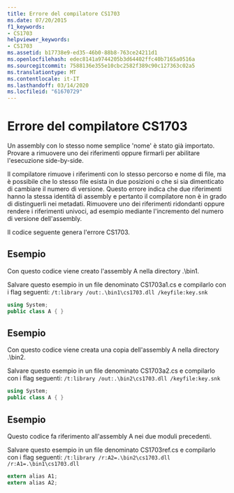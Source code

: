 ```yaml
---
title: Errore del compilatore CS1703
ms.date: 07/20/2015
f1_keywords:
- CS1703
helpviewer_keywords:
- CS1703
ms.assetid: b17738e9-ed35-46b0-88b8-763ce24211d1
ms.openlocfilehash: edec8141a9744205b3d64402ffc40b7165a0516a
ms.sourcegitcommit: 7588136e355e10cbc2582f389c90c127363c02a5
ms.translationtype: MT
ms.contentlocale: it-IT
ms.lasthandoff: 03/14/2020
ms.locfileid: "61670729"
---
```

# <a name="compiler-error-cs1703"></a>Errore del compilatore CS1703
Un assembly con lo stesso nome semplice 'nome' è stato già importato. Provare a rimuovere uno dei riferimenti oppure firmarli per abilitare l'esecuzione side-by-side.  
  
 Il compilatore rimuove i riferimenti con lo stesso percorso e nome di file, ma è possibile che lo stesso file esista in due posizioni o che si sia dimenticato di cambiare il numero di versione. Questo errore indica che due riferimenti hanno la stessa identità di assembly e pertanto il compilatore non è in grado di distinguerli nei metadati. Rimuovere uno dei riferimenti ridondanti oppure rendere i riferimenti univoci, ad esempio mediante l'incremento del numero di versione dell'assembly.  
  
 Il codice seguente genera l'errore CS1703.  
  
## <a name="example"></a>Esempio  
 Con questo codice viene creato l'assembly A nella directory .\bin1.  
  
 Salvare questo esempio in un file denominato CS1703a1.cs e compilarlo con i flag seguenti: `/t:library /out:.\bin1\cs1703.dll /keyfile:key.snk`  
  
```csharp  
using System;  
public class A { }  
```  
  
## <a name="example"></a>Esempio  
 Con questo codice viene creata una copia dell'assembly A nella directory .\bin2.  
  
 Salvare questo esempio in un file denominato CS1703a2.cs e compilarlo con i flag seguenti: `/t:library /out:.\bin2\cs1703.dll /keyfile:key.snk`  
  
```csharp  
using System;  
public class A { }  
```  
  
## <a name="example"></a>Esempio  
 Questo codice fa riferimento all'assembly A nei due moduli precedenti.  
  
 Salvare questo esempio in un file denominato CS1703ref.cs e compilarlo con i flag seguenti: `/t:library /r:A2=.\bin2\cs1703.dll /r:A1=.\bin1\cs1703.dll`  
  
```csharp  
extern alias A1;  
extern alias A2;  
```
